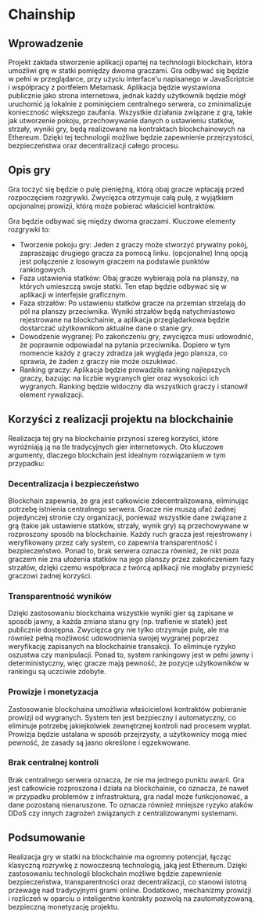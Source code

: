 # Chainship

## Wprowadzenie

Projekt zakłada stworzenie aplikacji opartej na technologii blockchain, która umożliwi grę w statki pomiędzy dwoma graczami. Gra odbywać się będzie w pełni w przeglądarce, przy użyciu interface'u napisanego w JavaScriptcie i współpracy z portfelem Metamask. Aplikacja będzie wystawiona publicznie jako strona internetowa, jednak każdy użytkownik będzie mógł uruchomić ją lokalnie z pominięciem centralnego serwera, co zminimalizuje konieczność większego zaufania. Wszystkie działania związane z grą, takie jak utworzenie pokoju, przechowywanie danych o ustawieniu statków, strzały, wyniki gry, będą realizowane na kontraktach blockchainowych na Ethereum. Dzięki tej technologii możliwe będzie zapewnienie przejrzystości, bezpieczeństwa oraz decentralizacji całego procesu.

## Opis gry

Gra toczyć się będzie o pulę pieniężną, którą obaj gracze wpłacają przed rozpoczęciem rozgrywki. Zwycięzca otrzymuje całą pulę, z wyjątkiem opcjonalnej prowizji, którą może pobierać właściciel kontraktów.

Gra będzie odbywać się między dwoma graczami. Kluczowe elementy rozgrywki to:
- Tworzenie pokoju gry: Jeden z graczy może stworzyć prywatny pokój, zapraszając drugiego gracza za pomocą linku. (opcjonalne) Inną opcją jest połączenie z losowym graczem na podstawie punktów rankingowych.
- Faza ustawienia statków: Obaj gracze wybierają pola na planszy, na których umieszczą swoje statki. Ten etap będzie odbywać się w aplikacji w interfejsie graficznym.
- Faza strzałów: Po ustawieniu statków gracze na przemian strzelają do pól na planszy przeciwnika. Wyniki strzałów będą natychmiastowo rejestrowane na blockchainie, a aplikacja przeglądarkowa będzie dostarczać użytkownikom aktualne dane o stanie gry.
- Dowodzenie wygranej: Po zakończeniu gry, zwycięzca musi udowodnić, że poprawnie odpowiadał na pytania przeciwnika. Dopiero w tym momencie każdy z graczy zdradza jak wygląda jego plansza, co sprawia, że żaden z graczy nie może oszukiwać.
- Ranking graczy: Aplikacja będzie prowadziła ranking najlepszych graczy, bazując na liczbie wygranych gier oraz wysokości ich wygranych. Ranking będzie widoczny dla wszystkich graczy i stanowił element rywalizacji.

## Korzyści z realizacji projektu na blockchainie

Realizacja tej gry na blockchainie przynosi szereg korzyści, które wyróżniają ją na tle tradycyjnych gier internetowych. Oto kluczowe argumenty, dlaczego blockchain jest idealnym rozwiązaniem w tym przypadku:

### Decentralizacja i bezpieczeństwo

Blockchain zapewnia, że gra jest całkowicie zdecentralizowana, eliminując potrzebę istnienia centralnego serwera. Gracze nie muszą ufać żadnej pojedynczej stronie czy organizacji, ponieważ wszystkie dane związane z grą (takie jak ustawienie statków, strzały, wynik gry) są przechowywane w rozproszony sposób na blockchainie. Każdy ruch gracza jest rejestrowany i weryfikowany przez cały system, co zapewnia transparentność i bezpieczeństwo. Ponad to, brak serwera oznacza również, że nikt poza graczem nie zna ułożenia statków na jego planszy przez zakończeniem fazy strzałów, dzięki czemu współpraca z twórcą aplikacji nie mogłaby przynieść graczowi żadnej korzyści.

### Transparentność wyników

Dzięki zastosowaniu blockchaina wszystkie wyniki gier są zapisane w sposób jawny, a każda zmiana stanu gry (np. trafienie w statek) jest publicznie dostępna. Zwycięzca gry nie tylko otrzymuje pulę, ale ma również pełną możliwość udowodnienia swojej wygranej poprzez weryfikację zapisanych na blockchainie transakcji. To eliminuje ryzyko oszustwa czy manipulacji. Ponad to, system rankingowy jest w pełni jawny i deterministyczny, więc gracze mają pewność, że pozycje użytkowników w rankingu są uczciwie zdobyte.

### Prowizje i monetyzacja

Zastosowanie blockchaina umożliwia właścicielowi kontraktów pobieranie prowizji od wygranych. System ten jest bezpieczny i automatyczny, co eliminuje potrzebę jakiejkolwiek zewnętrznej kontroli nad procesem wypłat. Prowizja będzie ustalana w sposób przejrzysty, a użytkownicy mogą mieć pewność, że zasady są jasno określone i egzekwowane.

### Brak centralnej kontroli

Brak centralnego serwera oznacza, że nie ma jednego punktu awarii. Gra jest całkowicie rozproszona i działa na blockchainie, co oznacza, że nawet w przypadku problemów z infrastrukturą, gra nadal może funkcjonować, a dane pozostaną nienaruszone. To oznacza również mniejsze ryzyko ataków DDoS czy innych zagrożeń związanych z centralizowanymi systemami.

## Podsumowanie

Realizacja gry w statki na blockchainie ma ogromny potencjał, łącząc klasyczną rozrywkę z nowoczesną technologią, jaką jest Ethereum. Dzięki zastosowaniu technologii blockchain możliwe będzie zapewnienie bezpieczeństwa, transparentności oraz decentralizacji, co stanowi istotną przewagę nad tradycyjnymi grami online. Dodatkowo, mechanizmy prowizji i rozliczeń w oparciu o inteligentne kontrakty pozwolą na zautomatyzowaną, bezpieczną monetyzację projektu.
